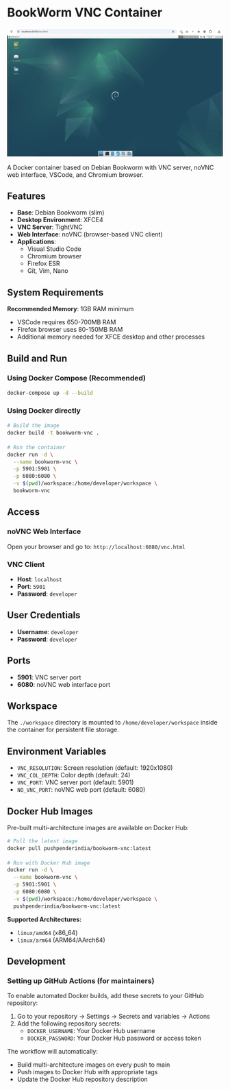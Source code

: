 # BookWorm VNC Container

![BookWorm VNC](bookworm.png)

A Docker container based on Debian Bookworm with VNC server, noVNC web interface, VSCode, and Chromium browser.

## Features

- **Base**: Debian Bookworm (slim)
- **Desktop Environment**: XFCE4
- **VNC Server**: TightVNC
- **Web Interface**: noVNC (browser-based VNC client)
- **Applications**:
  - Visual Studio Code
  - Chromium browser
  - Firefox ESR
  - Git, Vim, Nano

## System Requirements

**Recommended Memory**: 1GB RAM minimum
- VSCode requires 650-700MB RAM
- Firefox browser uses 80-150MB RAM
- Additional memory needed for XFCE desktop and other processes

## Build and Run

### Using Docker Compose (Recommended)

```bash
docker-compose up -d --build
```

### Using Docker directly

```bash
# Build the image
docker build -t bookworm-vnc .

# Run the container
docker run -d \
  --name bookworm-vnc \
  -p 5901:5901 \
  -p 6080:6080 \
  -v $(pwd)/workspace:/home/developer/workspace \
  bookworm-vnc
```

## Access

### noVNC Web Interface
Open your browser and go to: `http://localhost:6080/vnc.html`

### VNC Client
- **Host**: `localhost`
- **Port**: `5901`
- **Password**: `developer`

## User Credentials

- **Username**: `developer`
- **Password**: `developer`

## Ports

- **5901**: VNC server port
- **6080**: noVNC web interface port

## Workspace

The `./workspace` directory is mounted to `/home/developer/workspace` inside the container for persistent file storage.

## Environment Variables

- `VNC_RESOLUTION`: Screen resolution (default: 1920x1080)
- `VNC_COL_DEPTH`: Color depth (default: 24)
- `VNC_PORT`: VNC server port (default: 5901)
- `NO_VNC_PORT`: noVNC web port (default: 6080)

## Docker Hub Images

Pre-built multi-architecture images are available on Docker Hub:

```bash
# Pull the latest image
docker pull pushpenderindia/bookworm-vnc:latest

# Run with Docker Hub image
docker run -d \
  --name bookworm-vnc \
  -p 5901:5901 \
  -p 6080:6080 \
  -v $(pwd)/workspace:/home/developer/workspace \
  pushpenderindia/bookworm-vnc:latest
```

**Supported Architectures:**
- `linux/amd64` (x86_64)
- `linux/arm64` (ARM64/AArch64)

## Development

### Setting up GitHub Actions (for maintainers)

To enable automated Docker builds, add these secrets to your GitHub repository:

1. Go to your repository → Settings → Secrets and variables → Actions
2. Add the following repository secrets:
   - `DOCKER_USERNAME`: Your Docker Hub username
   - `DOCKER_PASSWORD`: Your Docker Hub password or access token

The workflow will automatically:
- Build multi-architecture images on every push to main
- Push images to Docker Hub with appropriate tags
- Update the Docker Hub repository description